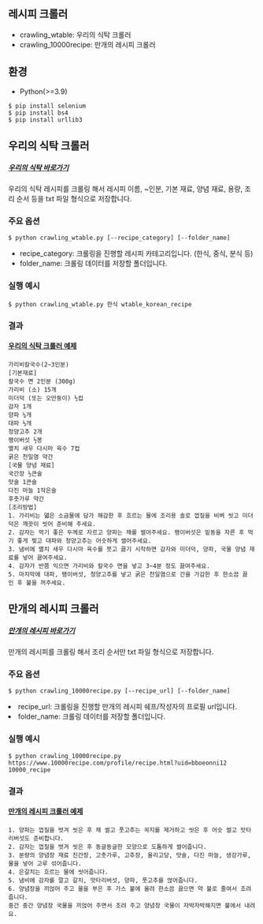 ## 레시피 크롤러

- crawling_wtable: 우리의 식탁 크롤러
- crawling_10000recipe: 만개의 레시피 크롤러

## 환경
- Python(>=3.9)

```
$ pip install selenium
$ pip install bs4
$ pip install urllib3
```

## 우리의 식탁 크롤러
##### [우리의 식탁 바로가기](https://wtable.co.kr/recipes)
우리의 식탁 레시피를 크롤링 해서 레시피 이름, ~인분, 기본 재료, 양념 재료, 용량, 조리 순서 등을 txt 파일 형식으로 저장합니다.

### 주요 옵션
```
$ python crawling_wtable.py [--recipe_category] [--folder_name]
```
- recipe_category: 크롤링을 진행할 레시피 카테고리입니다. (한식, 중식, 분식 등)
- folder_name: 크롤링 데이터를 저장할 폴더입니다.

### 실행 예시
```
$ python crawling_wtable.py 한식 wtable_korean_recipe
```

### 결과
#### [우리의 식탁 크롤러 예제](https://github.com/iiVSX/lesik/blob/master/Crawling/wtable_korean_recipe/%EA%B0%80%EB%A6%AC%EB%B9%84%EC%B9%BC%EA%B5%AD%EC%88%98.txt)
```
가리비칼국수(2~3인분)
[기본재료]
칼국수 면 2인분 (300g)
가리비 (소) 15개
미더덕 (또는 오만둥이) ½컵
감자 1개
양파 ¼개
대파 ⅓개
청양고추 2개
팽이버섯 ½봉 
멸치 새우 다시마 육수 7컵
굵은 천일염 약간
[국물 양념 재료]
국간장 ½큰술
맛술 1큰술
다진 마늘 1작은술
후춧가루 약간
[조리방법]
1. 가리비는 엷은 소금물에 담가 해감한 후 흐르는 물에 조리용 솔로 껍질을 비벼 씻고 미더덕은 깨끗이 씻어 준비해 주세요.
2. 감자는 먹기 좋은 두께로 자르고 양파는 채를 썰어주세요. 팽이버섯은 밑동을 자른 후 먹기 좋게 찢고 대파와 청양고추는 어슷하게 썰어주세요.
3. 냄비에 멸치 새우 다시마 육수를 붓고 끓기 시작하면 감자와 미더덕, 양파, 국물 양념 재료를 넣어 끓여주세요.
4. 감자가 반쯤 익으면 가리비와 칼국수 면을 넣고 3~4분 정도 끓여주세요.
5. 마지막에 대파, 팽이버섯, 청양고추를 넣고 굵은 천일염으로 간을 가감한 후 한소끔 끓인 후 불을 꺼주세요.
```


## 만개의 레시피 크롤러
##### [만개의 레시피 바로가기](https://www.10000recipe.com/chef/chef_list.html)
만개의 레시피를 크롤링 해서 조리 순서만 txt 파일 형식으로 저장합니다.

### 주요 옵션
```
$ python crawling_10000recipe.py [--recipe_url] [--folder_name]
```
<li>recipe_url: 크롤링을 진행할 만개의 레시피 쉐프/작성자의 프로필 url입니다.</li>
<li>folder_name: 크롤링 데이터를 저장할 폴더입니다.</li>

### 실행 예시
```
$ python crawling_10000recipe.py https://www.10000recipe.com/profile/recipe.html?uid=bboeonni12 10000_recipe
```

### 결과
#### [만개의 레시피 크롤러 예제](https://github.com/iiVSX/lesik/blob/master/Crawling/10000_recipe_sample/%EA%B0%88%EC%B9%98%EC%A1%B0%EB%A6%BC.txt)
```
1. 양파는 껍질을 벗겨 씻은 후 채 썰고 풋고추는 꼭지를 제거하고 씻은 후 어슷 썰고 맛타리버섯도 준비합니다.
2. 감자는 껍질을 벗겨 씻은 후 동글동글한 모양으로 도톰하게 썰어줍니다.
3. 분량의 양념장 재료 진간장, 고춧가루, 고추장, 올리고당, 맛술, 다진 마늘, 생강가루, 물을 넣어 고루 섞어줍니다.
4. 은갈치는 흐르는 물에 씻어줍니다.
5. 냄비에 감자를 깔고 갈치, 맛타리버섯, 양파, 풋고추를 얹어줍니다.
6. 양념장을 끼얹어 주고 물을 부은 후 가스 불에 올려 한소끔 끓으면 약 불로 줄여서 조려줍니다. 
중간 중간 양념장 국물을 끼얹어 주면서 조려 주고 양념장 국물이 자박자박해지면 불에서 내려요.
```
